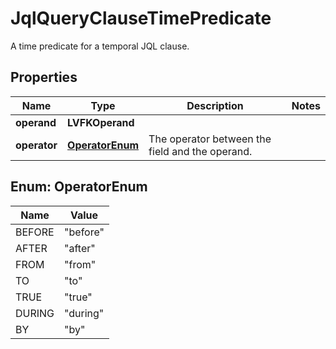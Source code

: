 

# JqlQueryClauseTimePredicate

A time predicate for a temporal JQL clause.

## Properties

| Name | Type | Description | Notes |
|------------ | ------------- | ------------- | -------------|
|**operand** | **LVFKOperand** |  |  |
|**operator** | [**OperatorEnum**](#OperatorEnum) | The operator between the field and the operand. |  |



## Enum: OperatorEnum

| Name | Value |
|---- | -----|
| BEFORE | &quot;before&quot; |
| AFTER | &quot;after&quot; |
| FROM | &quot;from&quot; |
| TO | &quot;to&quot; |
| TRUE | &quot;true&quot; |
| DURING | &quot;during&quot; |
| BY | &quot;by&quot; |



